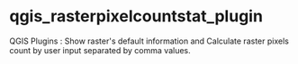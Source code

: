 qgis_rasterpixelcountstat_plugin
================================

QGIS Plugins : Show raster's default information and Calculate raster pixels count by user input separated by comma values.

